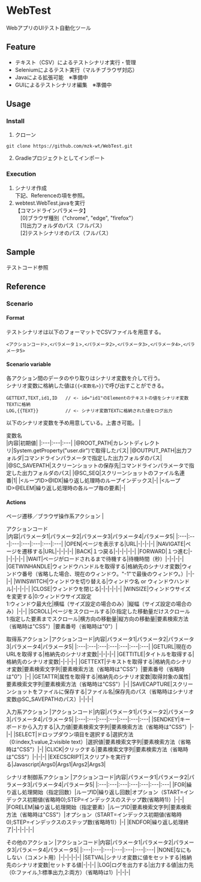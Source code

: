 # WebTest
WebアプリのUIテスト自動化ツール

## Feature
- テキスト（CSV）によるテストシナリオ実行・管理
- Seleniumによるテスト実行（マルチブラウザ対応）
- Javaによる拡張可能　※準備中
- GUIによるテストシナリオ編集　※準備中

## Usage
### Install
1. クローン

```
git clone https://github.com/mzk-wt/WebTest.git
```
2. Gradleプロジェクトとしてインポート

### Execution
1. シナリオ作成  
下記、Referenceの項を参照。
2. webtest.WebTest.javaを実行  
【コマンドラインパラメータ】  
　[0]ブラウザ種別（"chrome", "edge", "firefox"）  
　[1]出力フォルダのパス（フルパス）  
　[2]テストシナリオのパス（フルパス）  

## Sample
テストコード参照

## Reference
### Scenario
#### Format
テストシナリオは以下のフォーマットでCSVファイルを用意する。
```
<アクションコード>,<パラメータ１>,<パラメータ2>,<パラメータ3>,<パラメータ4>,<パラメータ5>
```

#### Scenario variable
各アクション間のデータのやり取りはシナリオ変数を介して行う。  
シナリオ変数に格納した値は```{{<変数名>}}```で呼び出すことができる。
```
GETTEXT,TEXT,id1,ID   // <- id="id1"のElementのテキストの値をシナリオ変数TEXTに格納
LOG,{{TEXT}}          // <- シナリオ変数TEXTに格納された値をログ出力
```

以下のシナリオ変数を予め用意している。上書き可能。
|<div style="width:300px;">変数名</div>|内容|初期値|
|:---|:---|:---|
|@ROOT_PATH|カレントディレクトリ|System.getProperty("user.dir")で取得したパス|
|@OUTPUT_PATH|出力フォルダ|コマンドラインパラメータで指定した出力フォルダのパス|
|@SC_SAVEPATH|スクリーンショットの保存先|コマンドラインパラメータで指定した出力フォルダのパス|
|@SC_SEQ|スクリーンショットのファイル名連番|1|
|<ループID>@IDX|繰り返し処理時のループインデックス|-|
|<ループID>@ELEM|繰り返し処理時の各ループ毎の要素|-|

#### Actions
ページ遷移／ブラウザ操作系アクション
|<div style="width:500px;">アクションコード</div>|内容|パラメータ1|パラメータ2|パラメータ3|パラメータ4|パラメータ5|
|:---|:---|:---|:---|:---|:---|:---|
|OPEN|ページを表示する|URL|-|-|-|-|
|NAVIGATE|ページを遷移する|URL|-|-|-|-|
|BACK|１つ戻る|-|-|-|-|-|
|FORWARD|１つ進む|-|-|-|-|-|
|WAIT|ページがロードされるまで待機する|待機時間（秒）|-|-|-|-|
|GETWINHANDLE|ウィンドウハンドルを取得する|格納先のシナリオ変数|ウィンドウ番号（省略した場合、現在のウィンドウ。"-1"で最後のウィンドウ。）|-|-|-|
|WINSWITCH|ウィンドウを切り替える|ウィンドウ名 or ウィンドウハンドル|-|-|-|-|
|CLOSE|ウィンドウを閉じる|-|-|-|-|-|
|WINSIZE|ウィンドウサイズを変更する|0:ウィンドウサイズ設定<br>1:ウィンドウ最大化|横幅（サイズ設定の場合のみ）|縦幅（サイズ設定の場合のみ）|-|-|
|SCROLL|ページをスクロールする|0:指定した移動量だけスクロール<br>1:指定した要素までスクロール|横方向の移動量|縦方向の移動量|要素検索方法（省略時は"CSS"）|要素番号（省略時は"0"）|

取得系アクション
|アクションコード|内容|パラメータ1|パラメータ2|パラメータ3|パラメータ4|パラメータ5|
|:---|:---|:---|:---|:---|:---|:---|
|GETURL|現在のURLを取得する|格納先のシナリオ変数|-|-|-|-|
|GETTITLE|タイトルを取得する|格納先のシナリオ変数|-|-|-|-|
|GETTEXT|テキストを取得する|格納先のシナリオ変数|要素検索文字列|要素検索方法（省略時は"CSS"）|要素番号（省略時は"0"）|-|
|GETATTR|属性を取得する|格納先のシナリオ変数|取得対象の属性|要素検索文字列|要素検索方法（省略時は"CSS"）|-|
|SAVECAPTURE|スクリーンショットをファイルに保存する|ファイル名|保存先のパス（省略時はシナリオ変数@SC_SAVEPATHのパス）|-|-|-|

入力系アクション
|アクションコード|内容|パラメータ1|パラメータ2|パラメータ3|パラメータ4|パラメータ5|
|:---|:---|:---|:---|:---|:---|:---|
|SENDKEY|キーボードから入力する|入力値|要素検索文字列|要素検索方法（省略時は"CSS"）|-|-|
|SELECT|ドロップダウン項目を選択する|選択方法（0:index,1:value,2:visible text）|選択値|要素検索文字列|要素検索方法（省略時は"CSS"）|-|
|CLICK|クリックする|要素検索文字列|要素検索方法（省略時は"CSS"）|-|-|-|
|EXECSCRIPT|スクリプトを実行する|Javascript|Args0|Args1|Args2|Args3|

シナリオ制御系アクション
|アクションコード|内容|パラメータ1|パラメータ2|パラメータ3|パラメータ4|パラメータ5|
|:---|:---|:---|:---|:---|:---|:---|
|FOR|繰り返し処理開始（指定回数）|ループID|繰り返し回数|オプション（START=インデックス初期値(省略時0);STEP=インデックスのステップ数(省略時1)）|-|-|
|FORELEM|繰り返し処理開始（指定要素）|ループID|要素検索文字列|要素検索方法（省略時は"CSS"）|オプション（START=インデックス初期値(省略時0);STEP=インデックスのステップ数(省略時1)）|-|
|ENDFOR|繰り返し処理終了|-|-|-|-|-|

その他のアクション
|アクションコード|内容|パラメータ1|パラメータ2|パラメータ3|パラメータ4|パラメータ5|
|:---|:---|:---|:---|:---|:---|:---|
|NONE|なにもしない（コメント用）|-|-|-|-|-|
|SETVAL|シナリオ変数に値をセットする|格納先のシナリオ変数|セットする値|-|-|-|
|LOG|ログを出力する|出力する値|出力先（0:ファイル,1:標準出力,2:両方）（省略時は1）|-|-|-|
